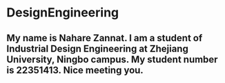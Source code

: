 # DesignEngineering
## My name is Nahare Zannat. I am a student of Industrial Design Engineering at Zhejiang University, Ningbo campus. My student number is 22351413. Nice meeting you.

